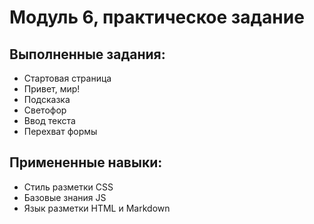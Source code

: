 # Модуль 6, практическое задание 

## Выполненные задания:
- Стартовая страница 
- Привет, мир!
- Подсказка 
- Светофор
- Ввод текста
- Перехват формы 

## Примененные навыки: 
- Стиль разметки CSS
- Базовые знания  JS
- Язык разметки HTML и Markdown